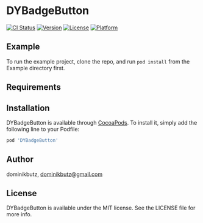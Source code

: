 # DYBadgeButton

[![CI Status](http://img.shields.io/travis/dominikbutz/DYBadgeButton.svg?style=flat)](https://travis-ci.org/dominikbutz/DYBadgeButton)
[![Version](https://img.shields.io/cocoapods/v/DYBadgeButton.svg?style=flat)](http://cocoapods.org/pods/DYBadgeButton)
[![License](https://img.shields.io/cocoapods/l/DYBadgeButton.svg?style=flat)](http://cocoapods.org/pods/DYBadgeButton)
[![Platform](https://img.shields.io/cocoapods/p/DYBadgeButton.svg?style=flat)](http://cocoapods.org/pods/DYBadgeButton)

## Example

To run the example project, clone the repo, and run `pod install` from the Example directory first.

## Requirements

## Installation

DYBadgeButton is available through [CocoaPods](http://cocoapods.org). To install
it, simply add the following line to your Podfile:

```ruby
pod 'DYBadgeButton'
```

## Author

dominikbutz, dominikbutz@gmail.com

## License

DYBadgeButton is available under the MIT license. See the LICENSE file for more info.
